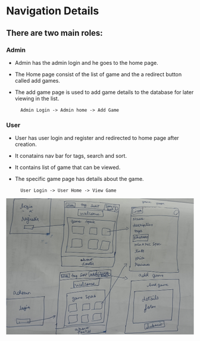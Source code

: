 # Navigation Details

## There are two main roles:

### Admin


- Admin has the admin login and he goes to the home page.

- The Home page consist of the list of game and the a redirect button called add games.

- The add game page is used to add game details to the database for later viewing in the list. 

        Admin Login -> Admin home -> Add Game 

### User 

- User has user login and register and redirected to home page after creation.

- It conatains nav bar for tags, search and sort.

- It contains list of game that can be viewed.

- The specific game page has details about the game.

        User Login -> User Home -> View Game


![User Login image](./img/navigation_outline.jpg)